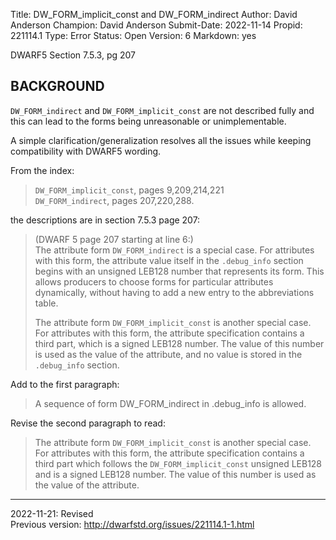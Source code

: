 Title:       DW_FORM_implicit_const and DW_FORM_indirect
Author:      David Anderson
Champion:    David Anderson
Submit-Date: 2022-11-14
Propid:      221114.1
Type:        Error
Status:      Open
Version:     6
Markdown:    yes

DWARF5 Section 7.5.3, pg 207

BACKGROUND
----------

`DW_FORM_indirect` and `DW_FORM_implicit_const`
are not described fully and this can lead to
the forms being unreasonable or unimplementable.

A simple clarification/generalization
resolves all the issues while keeping compatibility
with DWARF5 wording.

From the index:

> `DW_FORM_implicit_const`, pages 9,209,214,221  
> `DW_FORM_indirect`, pages 207,220,288.

the descriptions are in section 7.5.3 page 207:

> (DWARF 5 page 207 starting at line 6:)  
> The attribute form `DW_FORM_indirect` is a special case. For
> attributes with this form, the attribute value itself in
> the `.debug_info` section begins with an unsigned LEB128
> number that represents its form. This allows producers to
> choose forms for particular attributes dynamically, without
> having to add a new entry to the abbreviations table.
> 
> The attribute form `DW_FORM_implicit_const` is another
> special case. For attributes with this form, the attribute
> specification contains a third part, which is a signed
> LEB128 number. The value of this number is used as the
> value of the attribute, and no value is stored in the
> `.debug_info` section.

Add to the first paragraph:

> A sequence of form DW_FORM_indirect in .debug_info
> is allowed.

Revise the second paragraph to read:

> The attribute form `DW_FORM_implicit_const` is another
> special case. For attributes with this form, the attribute
> specification contains a third part which
> follows the `DW_FORM_implicit_const` unsigned
> LEB128 and is a signed
> LEB128 number. The value of this number is used as the
> value of the attribute.

---

2022-11-21: Revised  
  Previous version: http://dwarfstd.org/issues/221114.1-1.html
